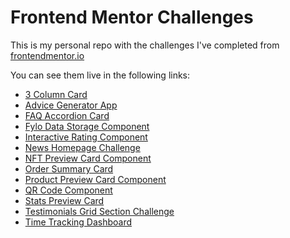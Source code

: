 # **Frontend Mentor Challenges**

This is my personal repo with the challenges I've completed from [frontendmentor.io](https://frontendmentor.io)<br>

You can see them live in the following links:

- [3 Column Card](https://3-column-card-fcc.netlify.app/)
- [Advice Generator App](https://advice-generator-app-fcc.netlify.app/)
- [FAQ Accordion Card](https://faq-accordion-card-fcc.netlify.app/)
- [Fylo Data Storage Component](https://fylo-data-storage-component-fcc.netlify.app/)
- [Interactive Rating Component](https://interactive-rating-comp-fcc.netlify.app/)
- [News Homepage Challenge](https://news-homepage-frontend-fcc.netlify.app/)
- [NFT Preview Card Component](https://nft-card-preview-fcc.netlify.app/)
- [Order Summary Card](https://order-summary-fcc.netlify.app/)
- [Product Preview Card Component](https://product-preview-card-fcc.netlify.app/)
- [QR Code Component](https://qr-code-fcc.netlify.app/)
- [Stats Preview Card](https://stats-preview-card-fcc.netlify.app/)
- [Testimonials Grid Section Challenge ](https://testimonials-grid-section-fcc.netlify.app/)
- [Time Tracking Dashboard ](https://time-tracking-dashboard-fcc.netlify.app/)